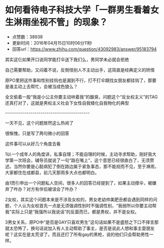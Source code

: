 # 如何看待电子科技大学「一群男生看着女生淋雨坐视不管」的现象？
- 点赞数：38938
- 更新时间：2016年04月15日10时06分11秒
- 回答url：https://www.zhihu.com/question/43092983/answer/95183794
<body>
 <p data-pid="tD6HR2RV">其实这仨如果开口说同学能打伞送下我们么，男同学未必就会拒绝</p>
 <p data-pid="fyjV8QN3">自己需要帮助，又闷着不说，反倒怪别人不主动出手，这简直是经典定义的矫情</p>
 <p data-pid="qTQF7f1H">原PO里把这件事和性别挂钩也是漏到不行，打不打伞跟找女朋友都挂钩了，那要是谁主动上去帮忙，会被当成色狼么？</p>
 <p data-pid="0P5Agl_p">全文偷着一股“我是小公主你要主动哄着我”的酸臭，问题这个“反女权主义”的TAG还真打对了，这就是男权主义社会下女性自我矮化自我物化的典型</p>
 <p data-pid="2nsGfap6">-------------------------------------------</p>
 <p data-pid="1TUCCvtQ">一天不见，这个问题居然这么热闹了</p>
 <p data-pid="DT_bHrAK">很惭愧，只是写了两句微小的回答</p>
 <p data-pid="jjUf1z1L">这件事可以从好几个角度去看</p>
 <p data-pid="CYM-SfPS">1以一个成年人的角度讲，私事自理；不能自理的时候，主动寻求帮助，刚好我大学第一次班会，辅导员就说了一句“路在嘴上”，这个意思已经很直白了，无须赘述。当然你要是心脏病犯了倒在路边属于紧急事态，那不能视而不见，至于淋雨，大家都住在成都县，前几天那雨多大点也都明白。</p>
 <p data-pid="DkZRSy0R">由1而引申出一个问题私人空间，很多人的回答已经提到了，如果主动撑伞，被嫌弃了咋办？对方有伴侣被误会了咋办？</p>
 <p data-pid="kxBPWQz8">2女权，其实这个问题本来是不涉及女权的，男女老幼帅美肥丑都会遇到同样的问题，个人认为女权首先一点是无须强调性别时不强调性别，“我弱所以你要主动帮我”实际上只是“我强所以我说话”的反面而已，都是男权，并不是女权。</p>
 <p data-pid="DJD2Upnu">3男女关系，原PO中“是否是GAY只喜欢男生”这句话如果不是盛怒之下口不择言那就太恐怖了，换句话说加入有人主动帮助了事主，是否是说此人想和事主耍朋友呢？这实在是太荒谬了。而且还打了所有gay的黑枪，说的他们只会帮助男性一样。</p>
</body>